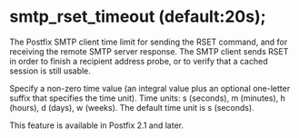 # smtp_rset_timeout (default:20s); 

 The Postfix SMTP client time limit for sending the RSET command,
and for receiving the remote SMTP server response. The SMTP client
sends RSET in
order to finish a recipient address probe, or to verify that a
cached session is still usable.  

 Specify a non-zero time value (an integral value plus an optional
one-letter suffix that specifies the time unit).  Time units: s
(seconds), m (minutes), h (hours), d (days), w (weeks).
The default time unit is s (seconds).  

 This feature is available in Postfix 2.1 and later.  


